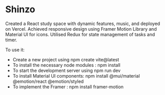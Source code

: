 # Shinzo
<p>Created a React study space with dynamic features, music, and deployed on Vercel. Achieved responsive design using Framer Motion Library and Material UI for icons. Utilised Redux for state management of tasks and timer.</p>

To use it:
<ul>
 <li>Create a new project using npm create vite@latest</li> 
<li> To install the necessary node modules : npm install </li>
<li>To start the development server using npm run dev</li>
<li>To install Material UI components: npm install @mui/material @emotion/react @emotion/styled </li>
<li>To implement the Framer : npm install framer-motion</li>
</ul>

